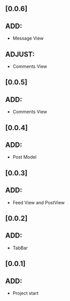 ## [0.0.6]

## ADD:
  - Message View
## ADJUST:
  - Comments View 

## [0.0.5]

## ADD:
  - Comments View

## [0.0.4]

## ADD:
  - Post Model

## [0.0.3]

## ADD:
  - Feed View and PostView

## [0.0.2]

## ADD:
  - TabBar

## [0.0.1]

## ADD:
  - Project start